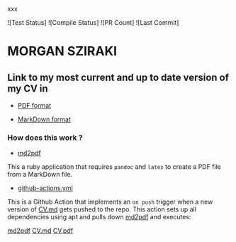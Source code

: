 xxx

![Test Status]
![Compile Status]
![PR Count]
![Last Commit]

# MORGAN SZIRAKI

## Link to my most current and up to date version of my CV in 
- [PDF format](https://raw.githubusercontent.com/morganism/cv/master/CV.pdf)

- [MarkDown format](https://github.com/morganism/cv/blob/master/CV.md)

### How does this work ?

- [md2pdf](https://github.com/morganism/cv/blob/master/bin/md2pdf.rb)

This a ruby application that requires ```pandoc``` and ```latex``` to create a PDF file from a MarkDown file.

- [github-actions.yml](https://github.com/morganism/cv/blob/master/.github/workflows/github-actions.yml)

This is a Github Action that implements an ```on push``` trigger when a new version of [CV.md](https://github.com/morganism/cv/blob/master/CV.md) gets pushed to the repo. This action sets up all dependencies using apt and pulls down [md2pdf](https://github.com/morganism/cv/blob/master/bin/md2pdf.rb) and executes:

[md2pdf](https://github.com/morganism/cv/blob/master/bin/md2pdf.rb) [CV.md](https://github.com/morganism/cv/blob/master/CV.md) [CV.pdf](https://github.com/morganism/cv/blob/master/CV.md)
 

